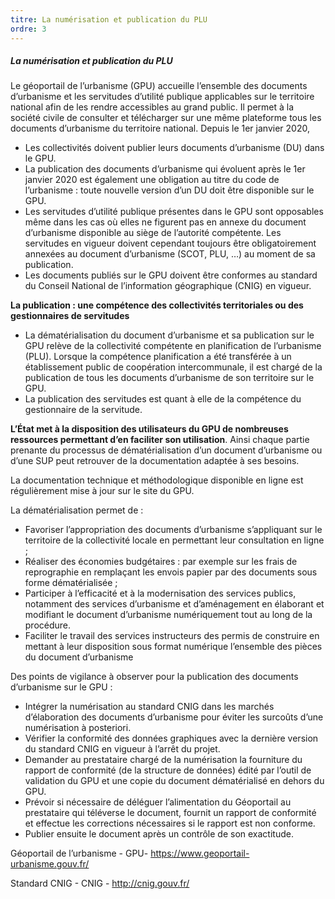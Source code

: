 ```yaml
---
titre: La numérisation et publication du PLU
ordre: 3
---
```


##### La numérisation et publication du PLU

Le géoportail de l’urbanisme (GPU) accueille  l’ensemble des documents d’urbanisme et les servitudes d’utilité publique applicables sur le territoire national afin de les rendre accessibles au grand public. Il permet à la société civile de consulter et télécharger sur une même plateforme tous les documents d’urbanisme du territoire national.
Depuis le  1er janvier 2020,
- Les collectivités doivent publier leurs documents d’urbanisme (DU) dans le GPU.
- La publication des documents d’urbanisme qui évoluent après le 1er janvier 2020 est également une obligation au titre du code de l’urbanisme : toute nouvelle version d’un DU doit être disponible sur le GPU.
- Les servitudes d’utilité publique présentes dans le GPU sont opposables même dans les cas où elles ne figurent pas en annexe du document d’urbanisme disponible au siège de l’autorité compétente. Les servitudes en vigueur doivent cependant toujours être obligatoirement annexées au document d’urbanisme (SCOT, PLU, …) au moment de sa publication.
- Les documents publiés sur le GPU doivent être conformes au standard du Conseil National de l’information géographique (CNIG) en vigueur.

**La publication : une compétence des collectivités territoriales ou des gestionnaires de servitudes**

- La dématérialisation du document d’urbanisme et sa publication sur le GPU relève de la collectivité compétente en planification de l’urbanisme (PLU). Lorsque la compétence planification a été transférée à un établissement public de coopération intercommunale, il est chargé de la publication de tous les documents d’urbanisme de son territoire sur le GPU.
 - La publication des servitudes est quant à elle de la compétence du gestionnaire de la servitude.
 
**L’État met à la disposition des utilisateurs du GPU de nombreuses ressources permettant d’en faciliter son utilisation**. Ainsi chaque partie prenante du processus de dématérialisation d’un document d’urbanisme ou d’une SUP peut retrouver de la documentation adaptée à ses besoins.

La documentation technique et méthodologique disponible en ligne est régulièrement mise à jour sur le site du GPU.


La dématérialisation permet de :
- Favoriser l’appropriation des documents d’urbanisme s’appliquant sur le territoire de la collectivité locale en permettant leur consultation en ligne ;
- Réaliser des économies budgétaires : par exemple sur les frais de reprographie en remplaçant les envois papier par des documents sous forme dématérialisée ;
- Participer à l’efficacité et à la modernisation des services publics, notamment des services d’urbanisme et d’aménagement en élaborant et modifiant le document d’urbanisme numériquement tout au long de la procédure.
- Faciliter le travail des services instructeurs des permis de construire en mettant à leur disposition sous format numérique l’ensemble des pièces du document d’urbanisme

Des points de vigilance à observer pour la publication des documents d’urbanisme sur le GPU :
    
- Intégrer la numérisation au standard CNIG dans les marchés d’élaboration des documents d’urbanisme pour éviter les surcoûts d’une numérisation à posteriori.
- Vérifier la conformité des données graphiques avec la dernière version du standard CNIG en vigueur à l’arrêt du projet.
- Demander au prestataire chargé de la numérisation la fourniture du rapport de conformité (de la structure de données) édité par l’outil de validation du GPU et une copie du document dématérialisé en dehors du GPU.
- Prévoir si nécessaire de déléguer l’alimentation du Géoportail au prestataire qui téléverse le document, fournit un rapport de conformité et effectue les corrections nécessaires si le rapport est non conforme.
- Publier ensuite le document après un contrôle de son exactitude.

Géoportail de l’urbanisme - GPU- https://www.geoportail-urbanisme.gouv.fr/

Standard CNIG - CNIG - http://cnig.gouv.fr/
